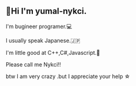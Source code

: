 ## 👀Hi I'm yumal-nykci.

I'm bugineer programer.💻

I usually speak Japanese.🇯🇵

I'm little good at C++,C#,Javascript.📎

Please call me Nykci!!

btw I am very crazy .but I appreciate your help ☆
